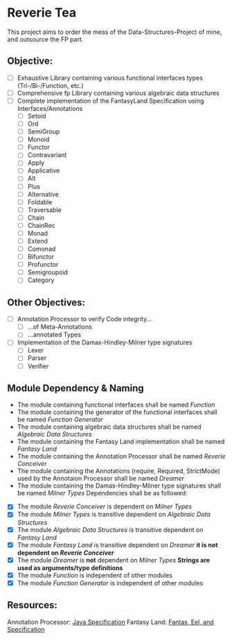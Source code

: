 # Reverie Tea

This project aims to order the mess of the Data-Structures-Project of mine, and outsource the FP part.

## Objective:
- [ ] Exhaustive Library containing various functional interfaces types (Tri-/Bi-/Function, etc.)
- [ ] Comprehensive fp Library containing various algebraic data structures
- [ ] Complete implementation of the FantasyLand Specification using Interfaces/Annotations
  - [ ] Setoid
  - [ ] Ord
  - [ ] SemiGroup
  - [ ] Monoid
  - [ ] Functor
  - [ ] Contravariant
  - [ ] Apply
  - [ ] Applicative
  - [ ] Alt
  - [ ] Plus
  - [ ] Alternative
  - [ ] Foldable
  - [ ] Traversable
  - [ ] Chain
  - [ ] ChainRec
  - [ ] Monad
  - [ ] Extend
  - [ ] Comonad
  - [ ] Bifunctor
  - [ ] Profunctor
  - [ ] Semigroupoid
  - [ ] Category

## Other Objectives:
- [ ] Annotation Processor to verify Code integrity…
  - [ ] …of Meta-Annotations
  - [ ] …annotated Types
- [ ] Implementation of the Damas-Hindley-Milner type signatures
  - [ ] Lexer
  - [ ] Parser
  - [ ] Verifier

## Module Dependency & Naming
- The module containing functional interfaces shall be named _Function_
- The module containing the generator of the functional interfaces shall be named _Function Generator_
- The module containing algebraic data structures shall be named _Algebraic Data Structures_
- The module containing the Fantasy Land implementation shall be named _Fantasy Land_
- The module containing the Annotation Processor shall be named _Reverie Conceiver_
- The module containing the Annotations (require, Required, StrictMode) used by the Annotaion Processor shall be named _Dreamer_
- The module containing the Damas-Hindley-Milner type signatures shall be named _Milner Types_
Dependencies shall be as followed:
- [x] The module _Reverie Conceiver_ is dependent on _Milner Types_
- [x] The module _Milner Types_ is transitive dependent on _Algebraic Data Structures_
- [x] The module _Algebraic Data Structures_ is transitive dependent on _Fantasy Land_
- [x] The module _Fantasy Land_ is transitive dependent on _Dreamer_ **it is not dependent on _Reverie Conceiver_**
- [x] The module _Dreamer_ is **not** dependent on _Milner Types_ **Strings are used as arguments/type definitions**
- [x] The module _Function_ is independent of other modules
- [x] The module _Function Generator_ is independent of other modules

## Resources:
  Annotation Processor: [Java Specification](https://docs.oracle.com/en/java/javase/15/docs/api/java.compiler/javax/lang/model/type/package-summary.html)
  Fantasy Land: [Fantas, Eel, and Specification](http://www.tomharding.me/fantasy-land/ "by Tom Harding")
